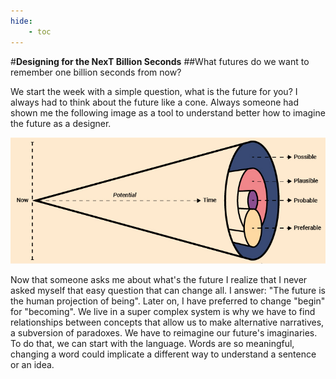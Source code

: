 ```yaml
---
hide:
    - toc
---
```

#**Designing for the NexT Billion Seconds**
##What futures do we want to remember one billion seconds from now?

We start the week with a simple question, what is the future for you?
I always had to think about the future like a cone. Always someone had shown me the following image as a tool to understand better how to imagine the future as a designer.

![](../images/img53.jpg)

Now that someone asks me about what's the future I realize that I never asked myself that easy question that can change all. I answer: "The future is the human projection of being". Later on, I have preferred to change "begin" for "becoming".
We live in a super complex system is why we have to find relationships between concepts that allow us to make alternative narratives, a subversion of paradoxes. 
We have to reimagine our future's imaginaries. To do that, we can start with the language. Words are so meaningful, changing a word could implicate a different way to understand a sentence or an idea. 
